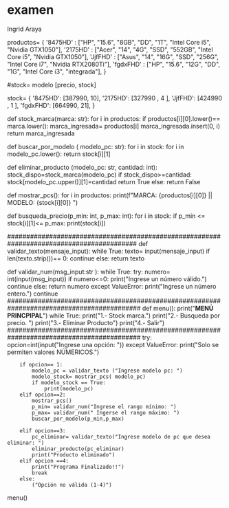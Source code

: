 # examen
Ingrid Araya

productos= {
    '8475HD' : ["HP", "15.6", "8GB", "DD", "1T", "Intel Core i5", "Nvidia GTX1050"],
    '2175HD' : ["Acer", "14", "4G", "SSD", "552GB", "Intel Core i5", "Nvidia GTX1050"],
    'JjfFHD' : ["Asus", "14", "16G", "SSD", "256G", "Intel Core i7", "Nvidia RTX2080Ti"],
    'fgdxFHD' : ["HP", "15.6", "12G", "DD", "1G", "Intel Core i3", "integrada"],
}

#stock= modelo [precio, stock]

stock= {
    '8475HD': [387990, 10],
    '2175HD': [327990 , 4 ],
    'JjfFHD': [424990 , 1 ],
    'fgdxFHD': [664990, 21],
}

def stock_marca(marca: str):
    for i in productos:
        if productos[i][0].lower()== marca.lower():
            marca_ingresada= productos[i]
            marca_ingresada.insert(0, i)
            return marca_ingresada

def buscar_por_modelo ( modelo_pc: str):
    for i in stock:
        for i in modelo_pc.lower():
            return stock[i][1]

def eliminar_producto (modelo_pc: str, cantidad: int):
    stock_dispo=stock_marca(modelo_pc)
    if stock_dispo>=cantidad:
        stock[modelo_pc.upper()][1]=cantidad
        return True
    else:
        return False

def mostrar_pcs():
    for i in productos:
        print(f"MARCA: {productos[i][0]} || MODELO: {stock[i][0]}  ")

def busqueda_precio(p_min: int, p_max: int):
    for i in stock:
        if p_min <= stock[i][1]<= p_max:
            print(stock[i])


##########################################################################################
def validar_texto(mensaje_input):
    while True:
        texto= input(mensaje_input)
        if len(texto.strip())== 0:
            continue
        else:
            return texto
        
def validar_num(msg_input:str ):
    while True:
        try:
            numero= int(input(msg_input))
            if numero<=0:
                print("Ingrese un número válido.")
                continue
            else:
                return numero
        except ValueError:
            print("Ingrese un número entero.")
            continue
###########################################################################################
def menu():
    print("**MENÚ PRINCPIPAL**")
    while True:
        print("1.- Stock marca.")
        print("2.- Busqueda por precio. ")
        print("3.- Eliminar Producto")
        print("4.- Salir")
###########################################################################################
        try:
            opcion=int(input("Ingrese una opción: "))
        except ValueError:
            print("Solo se permiten valores NÚMERICOS.")

        if opcion== 1:
            modelo_pc = validar_texto ("Ingrese modelo pc: ")
            modelo_stock= mostrar_pcs( modelo_pc)
            if modelo_stock == True:
                print(modelo_pc)
        elif opcion==2:
            mostrar_pcs()
            p_min= validar_num("Ingrese el rango mínimo: ")
            p_max= validar_num(" Ingerse el rango máximo: ")
            buscar_por_modelo(p_min,p_max)
            
        elif opcion==3:
            pc_eliminar= validar_texto("Ingrese modelo de pc que desea eliminar: ")
            eliminar_producto(pc_eliminar)
            print("Producto eliminado")
        elif opcion ==4:
            print("Programa Finalizado!!")
            break
        else:
            ("Opción no válida (1-4)")
menu()
